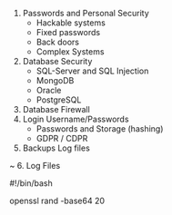 

1. Passwords and Personal Security
	- Hackable systems
	- Fixed passwords
	- Back doors
	- Complex Systems
2. Database Security
	- SQL-Server and SQL Injection
	- MongoDB
	- Oracle
	- PostgreSQL
3. Database Firewall
4. Login Username/Passwords	
	- Passwords and Storage (hashing)
	- GDPR / CDPR
5. Backups Log files
                                        
~                                                                                                                              6. Log Files



#!/bin/bash

openssl rand -base64 20

